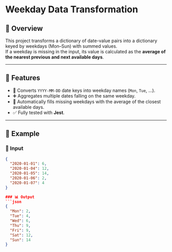 # Weekday Data Transformation

## 📌 Overview
This project transforms a dictionary of date-value pairs into a dictionary keyed by weekdays (Mon–Sun) with summed values.  
If a weekday is missing in the input, its value is calculated as the **average of the nearest previous and next available days**.

---

## 🚀 Features
- 📅 Converts `YYYY-MM-DD` date keys into weekday names (`Mon`, `Tue`, ...).
- ➕ Aggregates multiple dates falling on the same weekday.
- 🔄 Automatically fills missing weekdays with the average of the closest available days.
- ✅ Fully tested with **Jest**.

---

## 📂 Example

### 📝 Input
```json
{
  "2020-01-01": 6,
  "2020-01-04": 12,
  "2020-01-05": 14,
  "2020-01-06": 2,
  "2020-01-07": 4
}

### 📊 Output
```json
{
  "Mon": 2,
  "Tue": 4,
  "Wed": 6,
  "Thu": 9,
  "Fri": 9,
  "Sat": 12,
  "Sun": 14
}

